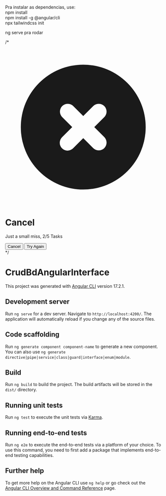 Pra instalar as dependencias, use:<br>
npm install<br>
npm install -g @angular/cli <br>
npx tailwindcss init<br>

ng serve pra rodar

/*
<div class="w-full max-w-sm overflow-hidden rounded-lg bg-white shadow-md duration-300 hover:scale-105 hover:shadow-xl">
          <svg xmlns="http://www.w3.org/2000/svg" class="mx-auto mt-8 h-16 w-16 text-red-500" viewBox="0 0 20 20" fill="currentColor">
            <path fill-rule="evenodd" d="M10 18a8 8 0 100-16 8 8 0 000 16zM8.707 7.293a1 1 0 00-1.414 1.414L8.586 10l-1.293 1.293a1 1 0 101.414 1.414L10 11.414l1.293 1.293a1 1 0 001.414-1.414L11.414 10l1.293-1.293a1 1 0 00-1.414-1.414L10 8.586 8.707 7.293z" clip-rule="evenodd" />
          </svg>
          <h1 class="mt-2 text-center text-2xl font-bold text-gray-500">Cancel</h1>
          <p class="my-4 text-center text-sm text-gray-500">Just a small miss, 2/5 Tasks</p>
          <div class="space-x-4 bg-gray-100 py-4 text-center">
            <button class="inline-block rounded-md bg-red-500 px-10 py-2 font-semibold text-red-100 shadow-md duration-75 hover:bg-red-400">Cancel</button>
            <button class="inline-block rounded-md bg-green-500 px-6 py-2 font-semibold text-green-100 shadow-md duration-75 hover:bg-green-400">Try Again</button>
          </div>
        </div>
*/

# CrudBdAngularInterface

This project was generated with [Angular CLI](https://github.com/angular/angular-cli) version 17.2.1.

## Development server

Run `ng serve` for a dev server. Navigate to `http://localhost:4200/`. The application will automatically reload if you change any of the source files.

## Code scaffolding

Run `ng generate component component-name` to generate a new component. You can also use `ng generate directive|pipe|service|class|guard|interface|enum|module`.

## Build

Run `ng build` to build the project. The build artifacts will be stored in the `dist/` directory.

## Running unit tests

Run `ng test` to execute the unit tests via [Karma](https://karma-runner.github.io).

## Running end-to-end tests

Run `ng e2e` to execute the end-to-end tests via a platform of your choice. To use this command, you need to first add a package that implements end-to-end testing capabilities.

## Further help

To get more help on the Angular CLI use `ng help` or go check out the [Angular CLI Overview and Command Reference](https://angular.io/cli) page.
